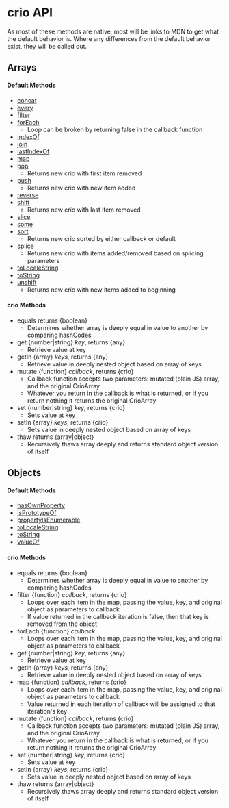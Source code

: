 # crio API

As most of these methods are native, most will be links to MDN to get what the default behavior is. Where any differences from the default behavior exist, they will be called out.

## Arrays

#### Default Methods
* [concat](https://developer.mozilla.org/en-US/docs/Web/JavaScript/Reference/Global_Objects/Array/concat)
* [every](https://developer.mozilla.org/en-US/docs/Web/JavaScript/Reference/Global_Objects/Array/every)
* [filter](https://developer.mozilla.org/en-US/docs/Web/JavaScript/Reference/Global_Objects/Array/filter)
* [forEach](https://developer.mozilla.org/en-US/docs/Web/JavaScript/Reference/Global_Objects/Array/forEach)
    * Loop can be broken by returning false in the callback function
* [indexOf](https://developer.mozilla.org/en-US/docs/Web/JavaScript/Reference/Global_Objects/Array/indexOf)
* [join](https://developer.mozilla.org/en-US/docs/Web/JavaScript/Reference/Global_Objects/Array/join)
* [lastIndexOf](https://developer.mozilla.org/en-US/docs/Web/JavaScript/Reference/Global_Objects/Array/lastIndexOf)
* [map](https://developer.mozilla.org/en-US/docs/Web/JavaScript/Reference/Global_Objects/Array/map)
* [pop](https://developer.mozilla.org/en-US/docs/Web/JavaScript/Reference/Global_Objects/Array/pop)
    * Returns new crio with first item removed
* [push](https://developer.mozilla.org/en-US/docs/Web/JavaScript/Reference/Global_Objects/Array/push)
    * Returns new crio with new item added
* [reverse](https://developer.mozilla.org/en-US/docs/Web/JavaScript/Reference/Global_Objects/Array/reverse)
* [shift](https://developer.mozilla.org/en-US/docs/Web/JavaScript/Reference/Global_Objects/Array/shift)
    * Returns new crio with last item removed
* [slice](https://developer.mozilla.org/en-US/docs/Web/JavaScript/Reference/Global_Objects/Array/slice)
* [some](https://developer.mozilla.org/en-US/docs/Web/JavaScript/Reference/Global_Objects/Array/some)
* [sort](https://developer.mozilla.org/en-US/docs/Web/JavaScript/Reference/Global_Objects/Array/sort)
    * Returns new crio sorted by either callback or default
* [splice](https://developer.mozilla.org/en-US/docs/Web/JavaScript/Reference/Global_Objects/Array/splice) 
    * Returns new crio with items added/removed based on splicing parameters
* [toLocaleString](https://developer.mozilla.org/en-US/docs/Web/JavaScript/Reference/Global_Objects/Array/toLocaleString)
* [toString](https://developer.mozilla.org/en-US/docs/Web/JavaScript/Reference/Global_Objects/Array/toString)
* [unshift](https://developer.mozilla.org/en-US/docs/Web/JavaScript/Reference/Global_Objects/Array/unshift) 
    * Returns new crio with new items added to beginning

#### crio Methods
* equals returns {boolean}
   * Determines whether array is deeply equal in value to another by comparing hashCodes
* get {number|string} *key*, returns {any}
   * Retrieve value at key
* getIn {array} *keys*, returns {any}
   * Retrieve value in deeply nested object based on array of keys
* mutate {function} *callback*, returns {crio}
   * Callback function accepts two parameters: mutated (plain JS) array, and the original CrioArray
   * Whatever you return in the callback is what is returned, or if you return nothing it returns the original CrioArray
* set {number|string} *key*, returns {crio}
   * Sets value at key
* setIn {array} *keys*, returns {crio}
   * Sets value in deeply nested object based on array of keys
* thaw returns {array|object}
   * Recursively thaws array deeply and returns standard object version of itself

## Objects

#### Default Methods
* [hasOwnProperty](https://developer.mozilla.org/en-US/docs/Web/JavaScript/Reference/Global_Objects/Object/hasOwnProperty)
* [isPrototypeOf](https://developer.mozilla.org/en-US/docs/Web/JavaScript/Reference/Global_Objects/Object/isPrototypeOf)
* [propertyIsEnumerable](https://developer.mozilla.org/en-US/docs/Web/JavaScript/Reference/Global_Objects/Object/propertyIsEnumerable)
* [toLocaleString](https://developer.mozilla.org/en-US/docs/Web/JavaScript/Reference/Global_Objects/Object/toLocaleString)
* [toString](https://developer.mozilla.org/en-US/docs/Web/JavaScript/Reference/Global_Objects/Object/toString)
* [valueOf](https://developer.mozilla.org/en-US/docs/Web/JavaScript/Reference/Global_Objects/Object/valueOf)

#### crio Methods
* equals returns {boolean}
   * Determines whether array is deeply equal in value to another by comparing hashCodes
* filter {function} *callback*, returns {crio}
   * Loops over each item in the map, passing the value, key, and original object as parameters to callback
   * If value returned in the callback iteration is false, then that key is removed from the object
* forEach {function} *callback*
   * Loops over each item in the map, passing the value, key, and original object as parameters to callback
* get {number|string} *key*, returns {any}
   * Retrieve value at key
* getIn {array} *keys*, returns {any}
   * Retrieve value in deeply nested object based on array of keys
* map {function} *callback*, returns {crio}
   * Loops over each item in the map, passing the value, key, and original object as parameters to callback
   * Value returned in each iteration of callback will be assigned to that iteration's key
* mutate {function} *callback*, returns {crio}
   * Callback function accepts two parameters: mutated (plain JS) array, and the original CrioArray
   * Whatever you return in the callback is what is returned, or if you return nothing it returns the original CrioArray
* set {number|string} *key*, returns {crio}
   * Sets value at key
* setIn {array} *keys*, returns {crio}
   * Sets value in deeply nested object based on array of keys
* thaw returns {array|object}
   * Recursively thaws array deeply and returns standard object version of itself
